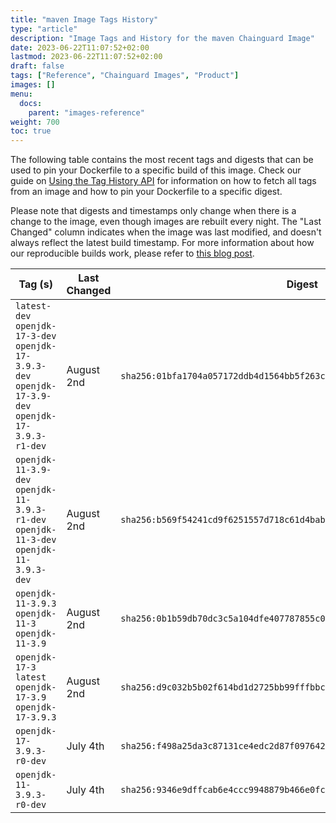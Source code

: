 ```yaml
---
title: "maven Image Tags History"
type: "article"
description: "Image Tags and History for the maven Chainguard Image"
date: 2023-06-22T11:07:52+02:00
lastmod: 2023-06-22T11:07:52+02:00
draft: false
tags: ["Reference", "Chainguard Images", "Product"]
images: []
menu:
  docs:
    parent: "images-reference"
weight: 700
toc: true
---
```


The following table contains the most recent tags and digests that can be used to pin your Dockerfile to a specific build of this image. Check our guide on [Using the Tag History API](/chainguard/chainguard-images/using-the-tag-history-api/) for information on how to fetch all tags from an image and how to pin your Dockerfile to a specific digest.

Please note that digests and timestamps only change when there is a change to the image, even though images are rebuilt every night. The "Last Changed" column indicates when the image was last modified, and doesn't always reflect the latest build timestamp. For more information about how our reproducible builds work, please refer to [this blog post](https://www.chainguard.dev/unchained/reproducing-chainguards-reproducible-image-builds).

| Tag (s)                                                                                                | Last Changed | Digest                                                                    |
|--------------------------------------------------------------------------------------------------------|--------------|---------------------------------------------------------------------------|
|  `latest-dev` `openjdk-17-3-dev` `openjdk-17-3.9.3-dev` `openjdk-17-3.9-dev` `openjdk-17-3.9.3-r1-dev` | August 2nd   | `sha256:01bfa1704a057172ddb4d1564bb5f263c6b4ef97e597628c38b71d839b2c16b0` |
|  `openjdk-11-3.9-dev` `openjdk-11-3.9.3-r1-dev` `openjdk-11-3-dev` `openjdk-11-3.9.3-dev`              | August 2nd   | `sha256:b569f54241cd9f6251557d718c61d4bab16927f9cdc267a467bb8af5cb8b6abd` |
|  `openjdk-11-3.9.3` `openjdk-11-3` `openjdk-11-3.9`                                                    | August 2nd   | `sha256:0b1b59db70dc3c5a104dfe407787855c0cd559bf9473e4458767d81ab63fe942` |
|  `openjdk-17-3` `latest` `openjdk-17-3.9` `openjdk-17-3.9.3`                                           | August 2nd   | `sha256:d9c032b5b02f614bd1d2725bb99fffbbc908994d534c9c2191d0cdae81ab7f19` |
|  `openjdk-17-3.9.3-r0-dev`                                                                             | July 4th     | `sha256:f498a25da3c87131ce4edc2d87f0976428fa987353237374034d418d6a3d3071` |
|  `openjdk-11-3.9.3-r0-dev`                                                                             | July 4th     | `sha256:9346e9dffcab6e4ccc9948879b466e0fc9a878840e9f1ab7a281301e2041c4a3` |
